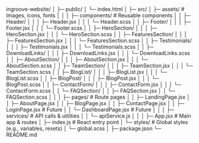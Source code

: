 ingroove-website/
│
├─ public/
│ └─ index.html
│
├─ src/
│ ├─ assets/ # Images, icons, fonts
│ │
│ ├─ components/ # Reusable components
│ │ ├─ Header/
│ │ │ ├─ Header.jsx
│ │ │ └─ Header.scss
│ │ ├─ Footer/
│ │ │ ├─ Footer.jsx
│ │ │ └─ Footer.scss
│ │ ├─ HeroSection/
│ │ │ ├─ HeroSection.jsx
│ │ │ └─ HeroSection.scss
│ │ ├─ FeaturesSection/
│ │ │ ├─ FeaturesSection.jsx
│ │ │ └─ FeaturesSection.scss
│ │ ├─ Testimonials/
│ │ │ ├─ Testimonials.jsx
│ │ │ └─ Testimonials.scss
│ │ ├─ DownloadLinks/
│ │ │ ├─ DownloadLinks.jsx
│ │ │ └─ DownloadLinks.scss
│ │ ├─ AboutSection/
│ │ │ ├─ AboutSection.jsx
│ │ │ └─ AboutSection.scss
│ │ ├─ TeamSection/
│ │ │ ├─ TeamSection.jsx
│ │ │ └─ TeamSection.scss
│ │ ├─ BlogList/
│ │ │ ├─ BlogList.jsx
│ │ │ └─ BlogList.scss
│ │ ├─ BlogPost/
│ │ │ ├─ BlogPost.jsx
│ │ │ └─ BlogPost.scss
│ │ ├─ ContactForm/
│ │ │ ├─ ContactForm.jsx
│ │ │ └─ ContactForm.scss
│ │ └─ FAQSection/
│ │ ├─ FAQSection.jsx
│ │ └─ FAQSection.scss
│ │
│ ├─ pages/ # Route pages
│ │ ├─ LandingPage.jsx
│ │ ├─ AboutPage.jsx
│ │ ├─ BlogPage.jsx
│ │ ├─ ContactPage.jsx
│ │ ├─ LoginPage.jsx # Future
│ │ └─ DashboardPage.jsx # Future
│ │
│ ├─ services/ # API calls & utilities
│ │ └─ apiService.js
│ │
│ ├─ App.jsx # Main app & routes
│ ├─ index.js # React entry point
│ └─ styles/ # Global styles (e.g., variables, resets)
│ └─ global.scss
│
├─ package.json
└─ README.md
